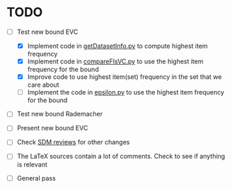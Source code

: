 TODO
====

- [ ] Test new bound EVC
  - [x] Implement code in [getDatasetInfo.py](code/getDatasetInfo.py) to
    compute highest item frequency
  - [x] Implement code in [compareFIsVC.py](code/compareFIsVC.py) to use the
	highest item frequency for the bound
  - [x] Improve code to use highest item(set) frequency in the set that we care
	about
  - [ ] Implement the code in [epsilon.py](code/epsilon.py) to use the
	highest item frequency for the bound
- [ ] Test new bound Rademacher
- [ ] Present new bound EVC
- [ ] Check [SDM reviews](paper/SDM14/ReviewsSDM.pdf) for other changes
- [ ] The LaTeX sources contain a lot of comments. Check to see if anything is
  relevant
- [ ] General pass

